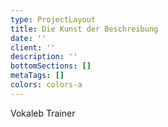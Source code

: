 ```yaml
---
type: ProjectLayout
title: Die Kunst der Beschreibung
date: ''
client: ''
description: ''
bottomSections: []
metaTags: []
colors: colors-a
---
```

Vokaleb Trainer


